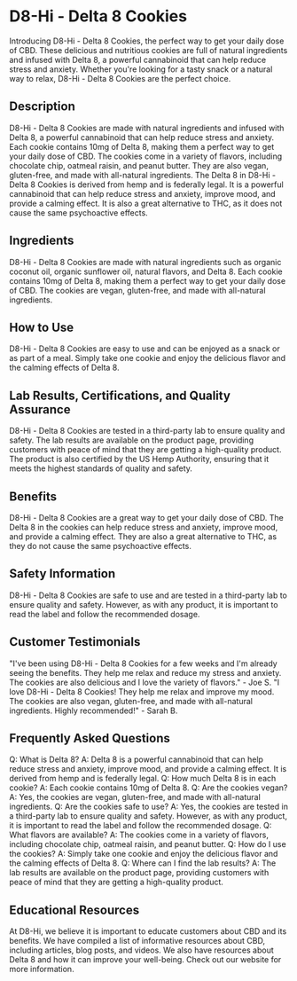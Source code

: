 # D8-Hi - Delta 8 Cookies
Introducing D8-Hi - Delta 8 Cookies, the perfect way to get your daily dose of CBD. These delicious and nutritious cookies are full of natural ingredients and infused with Delta 8, a powerful cannabinoid that can help reduce stress and anxiety. Whether you're looking for a tasty snack or a natural way to relax, D8-Hi - Delta 8 Cookies are the perfect choice.
## Description
D8-Hi - Delta 8 Cookies are made with natural ingredients and infused with Delta 8, a powerful cannabinoid that can help reduce stress and anxiety. Each cookie contains 10mg of Delta 8, making them a perfect way to get your daily dose of CBD. The cookies come in a variety of flavors, including chocolate chip, oatmeal raisin, and peanut butter. They are also vegan, gluten-free, and made with all-natural ingredients.
The Delta 8 in D8-Hi - Delta 8 Cookies is derived from hemp and is federally legal. It is a powerful cannabinoid that can help reduce stress and anxiety, improve mood, and provide a calming effect. It is also a great alternative to THC, as it does not cause the same psychoactive effects.
## Ingredients
D8-Hi - Delta 8 Cookies are made with natural ingredients such as organic coconut oil, organic sunflower oil, natural flavors, and Delta 8. Each cookie contains 10mg of Delta 8, making them a perfect way to get your daily dose of CBD. The cookies are vegan, gluten-free, and made with all-natural ingredients.
## How to Use
D8-Hi - Delta 8 Cookies are easy to use and can be enjoyed as a snack or as part of a meal. Simply take one cookie and enjoy the delicious flavor and the calming effects of Delta 8.
## Lab Results, Certifications, and Quality Assurance
D8-Hi - Delta 8 Cookies are tested in a third-party lab to ensure quality and safety. The lab results are available on the product page, providing customers with peace of mind that they are getting a high-quality product. The product is also certified by the US Hemp Authority, ensuring that it meets the highest standards of quality and safety.
## Benefits
D8-Hi - Delta 8 Cookies are a great way to get your daily dose of CBD. The Delta 8 in the cookies can help reduce stress and anxiety, improve mood, and provide a calming effect. They are also a great alternative to THC, as they do not cause the same psychoactive effects.
## Safety Information
D8-Hi - Delta 8 Cookies are safe to use and are tested in a third-party lab to ensure quality and safety. However, as with any product, it is important to read the label and follow the recommended dosage.
## Customer Testimonials
"I've been using D8-Hi - Delta 8 Cookies for a few weeks and I'm already seeing the benefits. They help me relax and reduce my stress and anxiety. The cookies are also delicious and I love the variety of flavors." - Joe S.
"I love D8-Hi - Delta 8 Cookies! They help me relax and improve my mood. The cookies are also vegan, gluten-free, and made with all-natural ingredients. Highly recommended!" - Sarah B.
## Frequently Asked Questions
Q: What is Delta 8?
A: Delta 8 is a powerful cannabinoid that can help reduce stress and anxiety, improve mood, and provide a calming effect. It is derived from hemp and is federally legal.
Q: How much Delta 8 is in each cookie?
A: Each cookie contains 10mg of Delta 8.
Q: Are the cookies vegan?
A: Yes, the cookies are vegan, gluten-free, and made with all-natural ingredients.
Q: Are the cookies safe to use?
A: Yes, the cookies are tested in a third-party lab to ensure quality and safety. However, as with any product, it is important to read the label and follow the recommended dosage.
Q: What flavors are available?
A: The cookies come in a variety of flavors, including chocolate chip, oatmeal raisin, and peanut butter.
Q: How do I use the cookies?
A: Simply take one cookie and enjoy the delicious flavor and the calming effects of Delta 8.
Q: Where can I find the lab results?
A: The lab results are available on the product page, providing customers with peace of mind that they are getting a high-quality product.
## Educational Resources
At D8-Hi, we believe it is important to educate customers about CBD and its benefits. We have compiled a list of informative resources about CBD, including articles, blog posts, and videos. We also have resources about Delta 8 and how it can improve your well-being. Check out our website for more information.